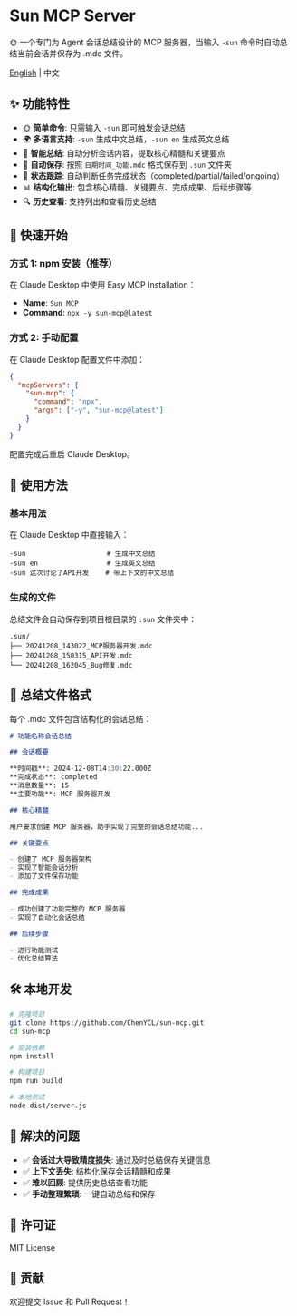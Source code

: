 # Sun MCP Server

🌞 一个专门为 Agent 会话总结设计的 MCP 服务器，当输入 `-sun` 命令时自动总结当前会话并保存为 .mdc 文件。

[English](./README_EN.md) | 中文

## ✨ 功能特性

- 🌞 **简单命令**: 只需输入 `-sun` 即可触发会话总结
- 🌍 **多语言支持**: `-sun` 生成中文总结，`-sun en` 生成英文总结
- 📝 **智能总结**: 自动分析会话内容，提取核心精髓和关键要点
- 📁 **自动保存**: 按照 `日期时间_功能.mdc` 格式保存到 `.sun` 文件夹
- 🎯 **状态跟踪**: 自动判断任务完成状态（completed/partial/failed/ongoing）
- 📊 **结构化输出**: 包含核心精髓、关键要点、完成成果、后续步骤等
- 🔍 **历史查看**: 支持列出和查看历史总结

## 🚀 快速开始

### 方式 1: npm 安装（推荐）

在 Claude Desktop 中使用 Easy MCP Installation：

- **Name**: `Sun MCP`
- **Command**: `npx -y sun-mcp@latest`

### 方式 2: 手动配置

在 Claude Desktop 配置文件中添加：

```json
{
  "mcpServers": {
    "sun-mcp": {
      "command": "npx",
      "args": ["-y", "sun-mcp@latest"]
    }
  }
}
```

配置完成后重启 Claude Desktop。

## 📖 使用方法

### 基本用法

在 Claude Desktop 中直接输入：

```
-sun                    # 生成中文总结
-sun en                 # 生成英文总结
-sun 这次讨论了API开发    # 带上下文的中文总结
```

### 生成的文件

总结文件会自动保存到项目根目录的 `.sun` 文件夹中：

```
.sun/
├── 20241208_143022_MCP服务器开发.mdc
├── 20241208_150315_API开发.mdc
└── 20241208_162045_Bug修复.mdc
```

## 📄 总结文件格式

每个 .mdc 文件包含结构化的会话总结：

```markdown
# 功能名称会话总结

## 会话概要

**时间戳**: 2024-12-08T14:30:22.000Z
**完成状态**: completed
**消息数量**: 15
**主要功能**: MCP 服务器开发

## 核心精髓

用户要求创建 MCP 服务器，助手实现了完整的会话总结功能...

## 关键要点

- 创建了 MCP 服务器架构
- 实现了智能会话分析
- 添加了文件保存功能

## 完成成果

- 成功创建了功能完整的 MCP 服务器
- 实现了自动化会话总结

## 后续步骤

- 进行功能测试
- 优化总结算法
```

## 🛠️ 本地开发

```bash
# 克隆项目
git clone https://github.com/ChenYCL/sun-mcp.git
cd sun-mcp

# 安装依赖
npm install

# 构建项目
npm run build

# 本地测试
node dist/server.js
```

## 🎯 解决的问题

- ✅ **会话过大导致精度损失**: 通过及时总结保存关键信息
- ✅ **上下文丢失**: 结构化保存会话精髓和成果
- ✅ **难以回顾**: 提供历史总结查看功能
- ✅ **手动整理繁琐**: 一键自动总结和保存

## 📄 许可证

MIT License

## 🤝 贡献

欢迎提交 Issue 和 Pull Request！
